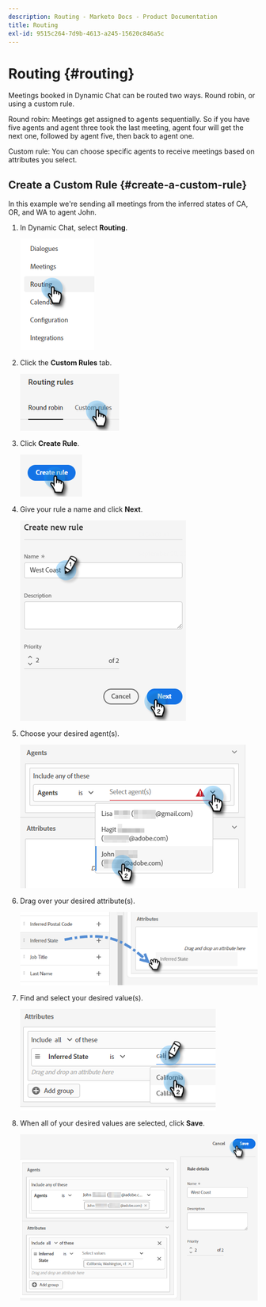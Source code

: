 ```yaml
---
description: Routing - Marketo Docs - Product Documentation
title: Routing
exl-id: 9515c264-7d9b-4613-a245-15620c846a5c
---
```

# Routing {#routing}

Meetings booked in Dynamic Chat can be routed two ways. Round robin, or using a custom rule.

Round robin: Meetings get assigned to agents sequentially. So if you have five agents and agent three took the last meeting, agent four will get the next one, followed by agent five, then back to agent one.

Custom rule: You can choose specific agents to receive meetings based on attributes you select.

## Create a Custom Rule {#create-a-custom-rule}

In this example we're sending all meetings from the inferred states of CA, OR, and WA to agent John.

1. In Dynamic Chat, select **Routing**.

   ![](assets/routing-1.png)

1. Click the **Custom Rules** tab.

   ![](assets/routing-2.png)

1. Click **Create Rule**.

   ![](assets/routing-3.png)

1. Give your rule a name and click **Next**.

   ![](assets/routing-4.png)

1. Choose your desired agent(s).

   ![](assets/routing-5.png)

1. Drag over your desired attribute(s).

   ![](assets/routing-6.png)

1. Find and select your desired value(s).

   ![](assets/routing-7.png)

1. When all of your desired values are selected, click **Save**.

   ![](assets/routing-8.png)
